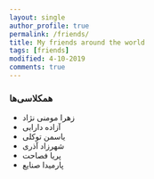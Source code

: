 ```yaml
---
layout: single
author_profile: true
permalink: /friends/
title: My friends around the world
tags: [friends]
modified: 4-10-2019
comments: true
---
```


### همکلاسی‌ها
* زهرا مومنی نژاد
* آزاده دارابی
* یاسمن توکلی
* شهرزاد آذری
* پریا فصاحت
* پارمیدا صنایع



